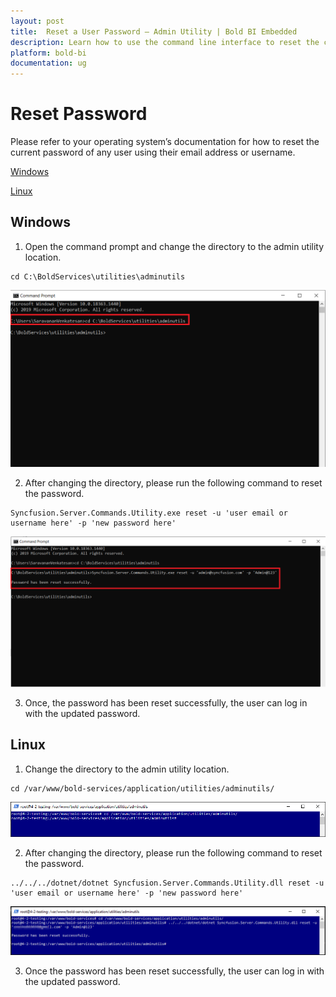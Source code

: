 ```yaml
---
layout: post
title:  Reset a User Password – Admin Utility | Bold BI Embedded
description: Learn how to use the command line interface to reset the current password of any user in Bold BI Embedded using their email address or user name.
platform: bold-bi
documentation: ug
---
```


# Reset Password

Please refer to your operating system’s documentation for how to reset the current password of any user using their email address or username.

[Windows](/utilities/bold-bi-command-line-tools/reset-password/#windows)

[Linux](/utilities/bold-bi-command-line-tools/reset-password/#linux)

## Windows
   
1. Open the command prompt and change the directory to the admin utility location.  
~~~
cd C:\BoldServices\utilities\adminutils
~~~
![command](/static/assets/admin-utility/images/cmdforutils-1.png)
 
2. After changing the directory, please run the following command to reset the password.  
~~~
Syncfusion.Server.Commands.Utility.exe reset -u 'user email or username here' -p 'new password here'
~~~  
![reset-command](/static/assets/admin-utility/images/resetcmd-1.png) 

3. Once, the password has been reset successfully, the user can log in with the updated password.

## Linux
  
1. Change the directory to the admin utility location.  
~~~
cd /var/www/bold-services/application/utilities/adminutils/
~~~
![command](/static/assets/admin-utility/images/linux-cd.png)
 
2. After changing the directory, please run the following command to reset the password.  
~~~
../../../dotnet/dotnet Syncfusion.Server.Commands.Utility.dll reset -u 'user email or username here' -p 'new password here'
~~~  
![reset-command](/static/assets/admin-utility/images/linux-resetcmd.png) 

3. Once the password has been reset successfully, the user can log in with the updated password.


